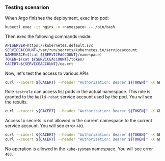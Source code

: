 ### Testing scenarion
When Argo finishes the deployment, exec into pod:
```bash
kubectl exec -it nginx -n <namespace> -- /bin/bash
```
Then exec the following commands inside:
```bash
APISERVER=https://kubernetes.default.svc
SERVICEACCOUNT=/var/run/secrets/kubernetes.io/serviceaccount
NAMESPACE=$(cat ${SERVICEACCOUNT}/namespace)
TOKEN=$(cat ${SERVICEACCOUNT}/token)
CACERT=${SERVICEACCOUNT}/ca.crt
```
Now, let's test the access to various APIs
```bash
curl --cacert ${CACERT} --header "Authorization: Bearer ${TOKEN}" -X GET ${APISERVER}/api/v1/namespaces/${NAMESPACE}/pods/
```
Role `testrole` can access list pods in the actual namespace. This role is granted to the `build-robot` service account used by the pod. You wll see the results.
```bash
curl --cacert ${CACERT} --header "Authorization: Bearer ${TOKEN}" -X GET ${APISERVER}/api/v1/namespaces/${NAMESPACE}/secrets/
```
Access to secrets is not allowed in the current namespace to the current service account. You will see error `403`.
```bash
curl --cacert ${CACERT} --header "Authorization: Bearer ${TOKEN}" -X GET ${APISERVER}/api/v1/namespaces/kube-system/secrets/
curl --cacert ${CACERT} --header "Authorization: Bearer ${TOKEN}" -X GET ${APISERVER}/api/v1/namespaces/kube-system/pods/
```
No operation is allowed in the `kube-system` namespace. You will see error `403`.
